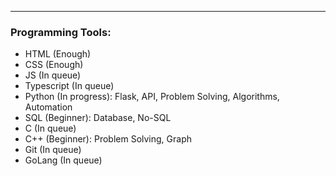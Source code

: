 
---

### Programming Tools:

- HTML (Enough)
- CSS (Enough)
- JS (In queue)
- Typescript (In queue)
- Python (In progress): Flask, API, Problem Solving, Algorithms, Automation
- SQL (Beginner): Database, No-SQL
- C (In queue)
- C++ (Beginner): Problem Solving, Graph 
- Git (In queue)
- GoLang (In queue)
